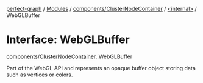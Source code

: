 [perfect-graph](../README.md) / [Modules](../modules.md) / [components/ClusterNodeContainer](../modules/components_ClusterNodeContainer.md) / [<internal\>](../modules/components_ClusterNodeContainer._internal_.md) / WebGLBuffer

# Interface: WebGLBuffer

[components/ClusterNodeContainer](../modules/components_ClusterNodeContainer.md).[<internal>](../modules/components_ClusterNodeContainer._internal_.md).WebGLBuffer

Part of the WebGL API and represents an opaque buffer object storing data such as vertices or colors.
